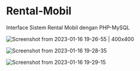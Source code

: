 # Rental-Mobil
Interface Sistem Rental Mobil dengan PHP-MySQL

![Screenshot from 2023-01-16 19-26-55 | 400x400](https://user-images.githubusercontent.com/100475822/212678257-679f087b-4251-4a62-b233-fd2188c369d1.png)

![Screenshot from 2023-01-16 19-28-35](https://user-images.githubusercontent.com/100475822/212678380-b4f64c26-9a90-44e2-9964-df9f72ec5e3a.png)

![Screenshot from 2023-01-16 19-29-15](https://user-images.githubusercontent.com/100475822/212678472-95f23952-8bd8-45c0-b6ce-f7ef022bbfc7.png)
